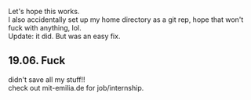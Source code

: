 Let's hope this works.  
I also accidentally set up my home directory as a git rep, hope that won't fuck with anything, lol.  
Update: it did. But was an easy fix.  

## 19.06. Fuck  
didn't save all my stuff!!  
check out mit-emilia.de for job/internship.  

